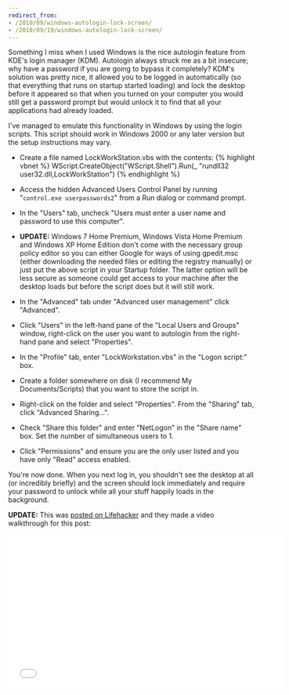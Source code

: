 ```yaml
---
redirect_from:
- /2010/09/windows-autologin-lock-screen/
- /2010/09/19/windows-autologin-lock-screen/
---
```

Something I miss when I used Windows is the nice autologin feature from KDE's login manager (KDM). Autologin always struck me as a bit insecure; why have a password if you are going to bypass it completely? KDM's solution was pretty nice, it allowed you to be logged in automatically (so that everything that runs on startup started loading) and lock the desktop before it appeared so that when you turned on your computer you would still get a password prompt but would unlock it to find that all your applications had already loaded.

I've managed to emulate this functionality in Windows by using the login scripts. This script should work in Windows 2000 or any later version but the setup instructions may vary.

* Create a file named LockWorkStation.vbs with the contents:
{% highlight vbnet %}
WScript.CreateObject("WScript.Shell").Run(_
  "rundll32 user32.dll,LockWorkStation")
{% endhighlight %}

* Access the hidden Advanced Users Control Panel by running "`control.exe userpasswords2`" from a Run dialog or command prompt.

* In the "Users" tab, uncheck "Users must enter a user name and password to use this computer".

* **UPDATE:** Windows 7 Home Premium, Windows Vista Home Premium and Windows XP Home Edition don't come with the necessary group policy editor so you can either Google for ways of using gpedit.msc (either downloading the needed files or editing the registry manually) or just put the above script in your Startup folder. The latter option will be less secure as someone could get access to your machine after the desktop loads but before the script does but it will still work.

* In the "Advanced" tab under "Advanced user management" click "Advanced".

* Click "Users" in the left-hand pane of the "Local Users and Groups" window, right-click on the user you want to autologin from the right-hand pane and select "Properties".

* In the "Profile" tab, enter "LockWorkstation.vbs" in the "Logon script:" box.

* Create a folder somewhere on disk (I recommend My Documents/Scripts) that you want to store the script in.

* Right-click on the folder and select "Properties". From the "Sharing" tab, click "Advanced Sharing...".

* Check "Share this folder" and enter "NetLogon" in the "Share name" box. Set the number of simultaneous users to 1.

* Click "Permissions" and ensure you are the only user listed and you have only "Read" access enabled.

You're now done. When you next log in, you shouldn't see the desktop at all (or incredibly briefly) and the screen should lock immediately and require your password to unlock while all your stuff happily loads in the background.

**UPDATE:** This was [posted on Lifehacker](https://lifehacker.com/make-windows-load-your-desktop-before-you-log-in-5645098) and they made a video walkthrough for this post:
<iframe width="560" height="315" src="//www.youtube-nocookie.com/embed/8sVzE-zInfM" frameborder="0" allowfullscreen></iframe>
